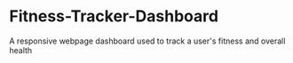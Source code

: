 # Fitness-Tracker-Dashboard
A responsive webpage dashboard used to track a user's fitness and overall health
